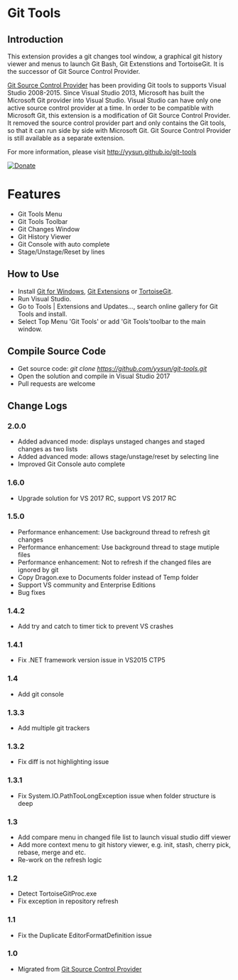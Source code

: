 # Git Tools

## Introduction

This extension provides a git changes tool window, a graphical git history viewer and menus to launch Git Bash, Git Extenstions and TortoiseGit. It is the successor of Git Source Control Provider.

[Git Source Control Provider](https://visualstudiogallery.msdn.microsoft.com/63a7e40d-4d71-4fbb-a23b-d262124b8f4c) has been providing Git tools to supports Visual Studio 2008-2015. 
Since Visual Studio 2013, Microsoft has built the Microsoft Git provider into Visual Studio. Visual Studio can have only one active source control provider at a time. 
In order to be compatible with Microsoft Git, this extension is a modification of Git Source Control Provider. It removed the source control provider part and only contains the Git tools, 
so that it can run side by side with Microsoft Git. Git Source Control Provider is still available as a separate extension.

For more information, please visit http://yysun.github.io/git-tools

[![Donate](https://www.paypalobjects.com/en_US/i/btn/btn_donate_SM.gif)](https://www.paypal.com/cgi-bin/webscr?cmd=_donations&business=KBCLF3PZD6C98&lc=US&item_name=Git%20Tools%20for%20Visual%20Studio&currency_code=USD&bn=PP%2dDonationsBF%3abtn_donate_SM%2egif%3aNonHosted)

# Features

* Git Tools Menu
* Git Tools Toolbar
* Git Changes Window
* Git History Viewer
* Git Console with auto complete
* Stage/Unstage/Reset by lines

## How to Use

* Install [Git for Windows](http://code.google.com/p/msysgit), [Git Extensions](http://code.google.com/p/gitextensions) or [TortoiseGit](http://code.google.com/p/tortoisegit).
* Run Visual Studio. 
* Go to Tools | Extensions and Updates..., search online gallery for Git Tools and install. 
* Select Top Menu 'Git Tools' or add 'Git Tools'toolbar to the main window.

## Compile Source Code

* Get source code: _git clone https://github.com/yysun/git-tools.git_
* Open the solution and compile in Visual Studio 2017
* Pull requests are welcome

## Change Logs

### 2.0.0

* Added advanced mode: displays unstaged changes and staged changes as two lists
* Added advanced mode: allows stage/unstage/reset by selecting line
* Improved Git Console auto complete

### 1.6.0

* Upgrade solution for VS 2017 RC, support VS 2017 RC

### 1.5.0

* Performance enhancement: Use background thread to refresh git changes
* Performance enhancement: Use background thread to stage mutiple files
* Performance enhancement: Not to refresh if the changed files are ignored by git
* Copy Dragon.exe to Documents folder instead of Temp folder
* Support VS community and Enterprise Editions
* Bug fixes

### 1.4.2

* Add try and catch to timer tick to prevent VS crashes

### 1.4.1

* Fix .NET framework version issue in VS2015 CTP5

### 1.4

* Add git console

### 1.3.3

* Add multiple git trackers

### 1.3.2

* Fix diff is not highlighting issue

### 1.3.1

* Fix System.IO.PathTooLongException issue when folder structure is deep

### 1.3

* Add compare menu in changed file list to launch visual studio diff viewer
* Add more context menu to git history viewer, e.g. init, stash, cherry pick, rebase, merge and etc.
* Re-work on the refresh logic

### 1.2

* Detect TortoiseGitProc.exe
* Fix exception in repository refresh

### 1.1

* Fix the Duplicate EditorFormatDefinition issue

### 1.0

* Migrated from [Git Source Control Provider](https://github.com/yysun/Git-Source-Control-Provider)

